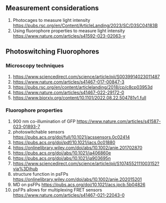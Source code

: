 ## Measurement considerations
1. Photocages to measure light intensity https://pubs.rsc.org/en/Content/ArticleLanding/2023/SC/D3SC04183B
2. Using fluorophore properties to measure light intensity https://www.nature.com/articles/s41592-023-02063-y
## Photoswitching Fluorophores
### Microscopy techniques
1. https://www.sciencedirect.com/science/article/pii/S0039914023011487
2. https://www.nature.com/articles/s41467-017-00847-3
3. https://pubs.rsc.org/en/content/articlelanding/2018/cp/c8cp03953d
4. https://www.nature.com/articles/s41467-022-29172-0
5. https://www.biorxiv.org/content/10.1101/2022.08.22.504781v1.full
### Fluorophore properties
1. 900 nm co-illumination of GFP https://www.nature.com/articles/s41587-023-01893-7
2. photoswitchable sensors https://pubs.acs.org/doi/full/10.1021/acssensors.0c02414
3. https://pubs.acs.org/doi/pdf/10.1021/jacs.0c01880
4. https://onlinelibrary.wiley.com/doi/abs/10.1002/anie.201702870
5. https://pubs.acs.org/doi/abs/10.1021/ja406860e
6. https://pubs.acs.org/doi/abs/10.1021/ja903695n
7. https://www.sciencedirect.com/science/article/pii/S1074552111003152?via%3Dihub
8. structure function in psFPs https://onlinelibrary.wiley.com/doi/abs/10.1002/anie.202015201
9. MD on psFPs https://pubs.acs.org/doi/10.1021/acs.jpcb.5b04826
10. psFPs allows for multiplexing FRET sensors https://www.nature.com/articles/s41467-021-22043-0
	

